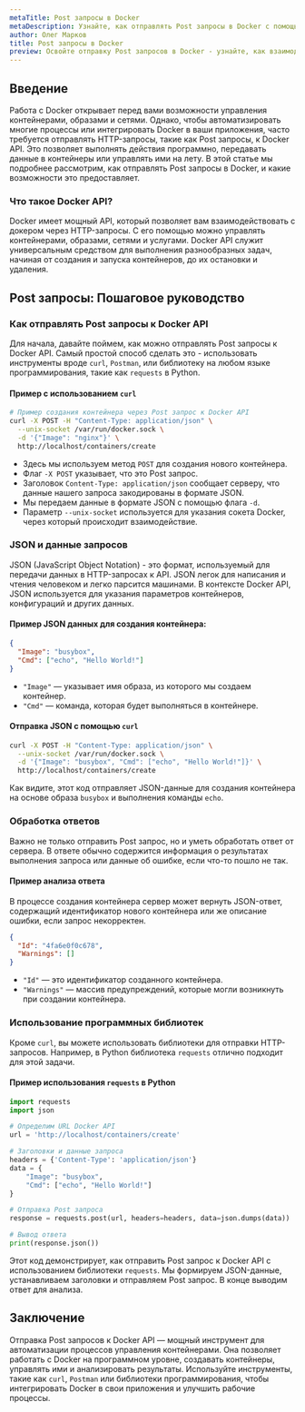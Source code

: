 ```yaml
---
metaTitle: Post запросы в Docker
metaDescription: Узнайте, как отправлять Post запросы в Docker с помощью API - изучите особенности работы с контейнерами и взаимодействия с ними через HTTP
author: Олег Марков
title: Post запросы в Docker
preview: Освойте отправку Post запросов в Docker - узнайте, как взаимодействовать с контейнерами через API, передавать данные и выполнять задачи программным путём.
---
```


## Введение

Работа с Docker открывает перед вами возможности управления контейнерами, образами и сетями. Однако, чтобы автоматизировать многие процессы или интегрировать Docker в ваши приложения, часто требуется отправлять HTTP-запросы, такие как Post запросы, к Docker API. Это позволяет выполнять действия программно, передавать данные в контейнеры или управлять ими на лету. В этой статье мы подробнее рассмотрим, как отправлять Post запросы в Docker, и какие возможности это предоставляет.

### Что такое Docker API?

Docker имеет мощный API, который позволяет вам взаимодействовать с докером через HTTP-запросы. С его помощью можно управлять контейнерами, образами, сетями и услугами. Docker API служит универсальным средством для выполнения разнообразных задач, начиная от создания и запуска контейнеров, до их остановки и удаления.

## Post запросы: Пошаговое руководство

### Как отправлять Post запросы к Docker API

Для начала, давайте поймем, как можно отправлять Post запросы к Docker API. Самый простой способ сделать это - использовать инструменты вроде `curl`, `Postman`, или библиотеку на любом языке программирования, такие как `requests` в Python.

#### Пример с использованием `curl`

```bash
# Пример создания контейнера через Post запрос к Docker API
curl -X POST -H "Content-Type: application/json" \
  --unix-socket /var/run/docker.sock \
  -d '{"Image": "nginx"}' \
  http://localhost/containers/create
```

* Здесь мы используем метод `POST` для создания нового контейнера.
* Флаг `-X POST` указывает, что это Post запрос.
* Заголовок `Content-Type: application/json` сообщает серверу, что данные нашего запроса закодированы в формате JSON.
* Мы передаем данные в формате JSON с помощью флага `-d`.
* Параметр `--unix-socket` используется для указания сокета Docker, через который происходит взаимодействие.

### JSON и данные запросов

JSON (JavaScript Object Notation) - это формат, используемый для передачи данных в HTTP-запросах к API. JSON легок для написания и чтения человеком и легко парсится машинами. В контексте Docker API, JSON используется для указания параметров контейнеров, конфигураций и других данных.

#### Пример JSON данных для создания контейнера:

```json
{
  "Image": "busybox",
  "Cmd": ["echo", "Hello World!"]
}
```

* `"Image"` — указывает имя образа, из которого мы создаем контейнер.
* `"Cmd"` — команда, которая будет выполняться в контейнере.

#### Отправка JSON с помощью `curl`

```bash
curl -X POST -H "Content-Type: application/json" \
  --unix-socket /var/run/docker.sock \
  -d '{"Image": "busybox", "Cmd": ["echo", "Hello World!"]}' \
  http://localhost/containers/create
```

Как видите, этот код отправляет JSON-данные для создания контейнера на основе образа `busybox` и выполнения команды `echo`.

### Обработка ответов

Важно не только отправить Post запрос, но и уметь обработать ответ от сервера. В ответе обычно содержится информация о результатах выполнения запроса или данные об ошибке, если что-то пошло не так.

#### Пример анализа ответа

В процессе создания контейнера сервер может вернуть JSON-ответ, содержащий идентификатор нового контейнера или же описание ошибки, если запрос некорректен.

```json
{
  "Id": "4fa6e0f0c678",
  "Warnings": []
}
```

* `"Id"` — это идентификатор созданного контейнера.
* `"Warnings"` — массив предупреждений, которые могли возникнуть при создании контейнера.

### Использование программных библиотек

Кроме `curl`, вы можете использовать библиотеки для отправки HTTP-запросов. Например, в Python библиотека `requests` отлично подходит для этой задачи.

#### Пример использования `requests` в Python

```python
import requests
import json

# Определим URL Docker API
url = 'http://localhost/containers/create'

# Заголовки и данные запроса
headers = {'Content-Type': 'application/json'}
data = {
    "Image": "busybox",
    "Cmd": ["echo", "Hello World!"]
}

# Отправка Post запроса
response = requests.post(url, headers=headers, data=json.dumps(data))

# Вывод ответа
print(response.json())
```

Этот код демонстрирует, как отправить Post запрос к Docker API с использованием библиотеки `requests`. Мы формируем JSON-данные, устанавливаем заголовки и отправляем Post запрос. В конце выводим ответ для анализа.

## Заключение

Отправка Post запросов к Docker API — мощный инструмент для автоматизации процессов управления контейнерами. Она позволяет работать с Docker на программном уровне, создавать контейнеры, управлять ими и анализировать результаты. Используйте инструменты, такие как `curl`, `Postman` или библиотеки программирования, чтобы интегрировать Docker в свои приложения и улучшить рабочие процессы.
